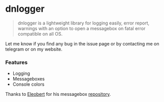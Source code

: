 # dnlogger
 
> dnlogger is a lightweight library for logging easily, error report, warnings with an option to open a messagebox on fatal error compatible on all OS.


Let me know if you find any bug in the issue page or by contacting me on telegram or on my website.

### Features
- Logging
- Messageboxes
- Console colors

Thanks to [Eleobert](https://github.com/Eleobert) for his messagebox [repository](https://github.com/Eleobert/MessageBox-X11).